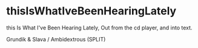 thisIsWhatIveBeenHearingLately
==============================

this Is What I've Been Hearing Lately,
Out from the cd player, and into text.

Grundik & Slava / Ambidextrous (SPLIT)